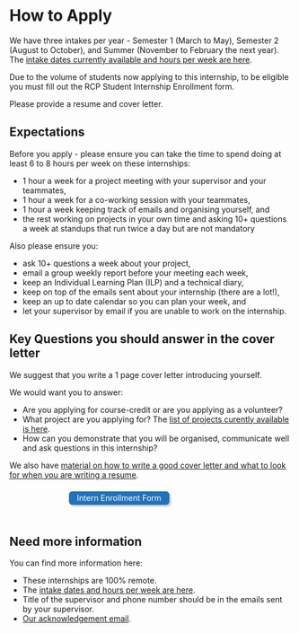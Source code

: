 # How to Apply

We have three intakes per year - Semester 1 (March to May), Semester 2 (August to October), and Summer (November to February the next year). The [intake dates currently available and hours per week are here](intake_dates).

Due to the volume of students now applying to this internship, to be eligible you must fill out the RCP Student Internship Enrollment form. 

Please provide a resume and cover letter.
## Expectations
Before you apply - please ensure you can take the time to spend doing at least 6 to 8 hours per week on these internships:
- 1 hour a week for a project meeting with your supervisor and your teammates, 
- 1 hour a week for a co-working session with your teammates,
- 1 hour a week keeping track of emails and organising yourself, and
- the rest working on projects in your own time and asking 10+ questions a week at standups that run twice a day but are not mandatory

Also please ensure you:
- ask 10+ questions a week about your project,
- email a group weekly report before your meeting each week,
- keep an Individual Learning Plan (ILP) and a technical diary,
- keep on top of the emails sent about your internship (there are a lot!),
- keep an up to date calendar so you can plan your week, and
- let your supervisor by email if you are unable to work on the internship.

## Key Questions you should answer in the cover letter

We suggest that you write a 1 page cover letter introducing yourself. 

We would want you to answer:
- Are you applying for course-credit or are you applying as a volunteer?
- What project are you applying for? The [list of projects curently available is here](https://wehi-researchcomputing.github.io/project-wikis).
- How can you demonstrate that you will be organised, communicate well and ask questions in this internship?

We also have [material on how to write a good cover letter and what to look for when you are writing a resume](https://doi.org/10.6084/m9.figshare.21057535.v2).

<a href="https://redcap.wehi.edu.au/surveys/?s=AMYXK9FFHXR9LE9T" 
   style="color: white; background-color: #2372b9; margin: 0.5em; padding: 0.25em 1em; border-radius: 6px; box-shadow: 3px 3px 3px rgba(0,0,0,0.2); text-decoration: none; float: left; width: 30%; margin-left: 21%; margin-bottom: 24px; text-align: center;">
   Intern Enrollment Form
</a>
<div style="clear:both"></div>

## Need more information

You can find more information here:
- These internships are 100% remote.
- The [intake dates and hours per week are here](intake_dates).
- Title of the supervisor and phone number should be in the emails sent by your supervisor.
- [Our acknowledgement email](/email_acknowledgement).
